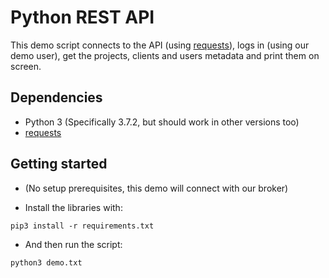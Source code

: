# Python REST API

This demo script connects to the API (using [requests](https://github.com/psf/requests)), logs in (using our demo user), get the projects, clients and users metadata and print them on screen.

## Dependencies

* Python 3 (Specifically 3.7.2, but should work in other versions too)
* [requests](https://github.com/psf/requests)

## Getting started
* (No setup prerequisites, this demo will connect with our broker)
  
* Install the libraries with:
```
pip3 install -r requirements.txt
```
* And then run the script:
```
python3 demo.txt
```